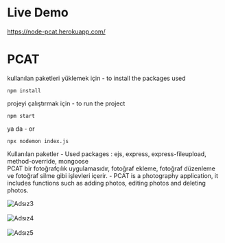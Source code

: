 # Live Demo
https://node-pcat.herokuapp.com/

# PCAT
kullanılan paketleri yüklemek için - to install the packages used
```
npm install
```
projeyi çalıştırmak için - to run the project
```
npm start
```
ya da - or
```
npx nodemon index.js
```

Kullanılan paketler - Used packages : ejs, express, express-fileupload, method-override, mongoose <br />
PCAT bir fotoğrafçılık uygulamasıdır, fotoğraf ekleme, fotoğraf düzenleme ve fotoğraf silme gibi işlevleri içerir. - PCAT is a photography application, it includes functions such as adding photos, editing photos and deleting photos. <br />

![Adsız3](https://user-images.githubusercontent.com/33697532/162521452-cbea04cf-8547-49a9-9d45-6f04bf2a562a.jpg) <br /><br />
![Adsız4](https://user-images.githubusercontent.com/33697532/162521473-1a171c3e-8403-4aa1-87ed-9646539525f4.jpg) <br /><br />
![Adsız5](https://user-images.githubusercontent.com/33697532/162521489-4fe79ae1-d0ed-43cf-af6c-1d0b5f49a3e3.jpg) <br /><br />

